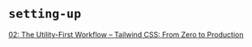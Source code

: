 # `setting-up`

[02: The Utility-First Workflow – Tailwind CSS: From Zero to Production](https://www.youtube.com/watch?v=UvF56fPGVt4&list=PL5f_mz_zU5eXWYDXHUDOLBE0scnuJofO0&index=3)

